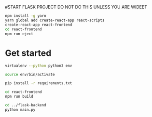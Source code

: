#START FLASK PROJECT
DO NOT DO THIS UNLESS YOU ARE WIDEET
```bash
npm install -g yarn
yarn global add create-react-app react-scripts
create-react-app react-frontend
cd react-frontend
npm run eject
```

# Get started
```bash
virtualenv --python python3 env
```

```bash
source env/bin/activate
```

```bash
pip install -r requirements.txt
```

```bash
cd react-frontend
npm run build
```

```bash
cd ../flask-backend
python main.py
```
